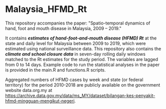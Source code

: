 # Malaysia_HFMD_Rt

This repository accompanies the paper: "Spatio-temporal dynamics of hand, foot and mouth disease in Malaysia, 2009 – 2019." 

It contains __*estimates of hand-foot-and-mouth disease (HFMD) Rt*__ at the state and daily level for Malaysia between 2009 to 2019, which were estimated using national surveillance data. This repository also contains the __*climate and school closure data*__ in seven-day rolling daily windows matched to the Rt estimates for the study period. The variables are lagged from 0 to 14 days. Example code to run the statistical analyses in the paper is provided in the main.R and functions.R scripts. 

Aggregated numbers of HFMD cases by week and state (or federal territory) for the period 2010-2018 are publicly available on the government website data.org.my at https://archive.data.gov.my/data/ms_MY/dataset/bilangan-kes-penyakit-hfmd-mingguan-mengikut-negeri. 

 
